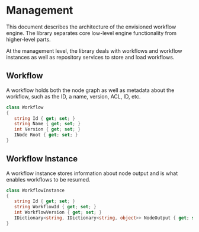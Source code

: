 # Management

This document describes the architecture of the envisioned workflow engine.
The library separates core low-level engine functionality from higher-level parts. 

At the management level, the library deals with workflows and workflow instances as well as repository services to store and load workflows.

## Workflow

A workflow holds both the node graph as well as metadata about the workflow, such as the ID, a name, version, ACL, ID, etc.

```csharp
class Workflow
{
   string Id { get; set; }
   string Name { get; set; }
   int Version { get; set; }
   INode Root { get; set; }
}
```

## Workflow Instance

A workflow instance stores information about node output and is what enables workflows to be resumed.

```csharp
class WorkflowInstance
{
   string Id { get; set; }
   string WorkflowId { get; set; }
   int WorkflowVersion { get; set; }
   IDictionary<string, IDictionary<string, object>> NodeOutput { get; set; }
}
```